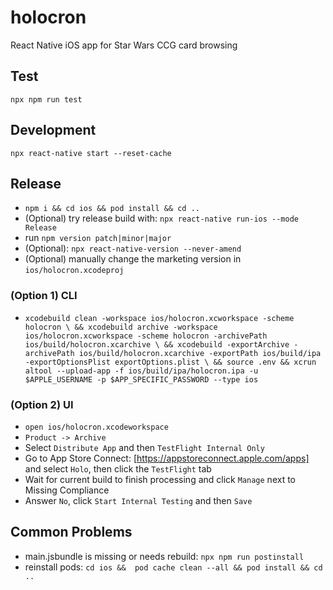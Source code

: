 # holocron
React Native iOS app for Star Wars CCG card browsing

## Test
`npx npm run test`

## Development
`npx react-native start --reset-cache`

## Release
* `npm i && cd ios && pod install && cd ..`
* (Optional) try release build with: `npx react-native run-ios --mode Release`
* run `npm version patch|minor|major`
* (Optional): `npx react-native-version --never-amend`
* (Optional) manually change the marketing version in `ios/holocron.xcodeproj`

### (Option 1) CLI
* `xcodebuild clean -workspace ios/holocron.xcworkspace -scheme holocron \
 && xcodebuild archive -workspace ios/holocron.xcworkspace -scheme holocron -archivePath ios/build/holocron.xcarchive \
 && xcodebuild -exportArchive -archivePath ios/build/holocron.xcarchive -exportPath ios/build/ipa -exportOptionsPlist exportOptions.plist \
 && source .env && xcrun altool --upload-app -f ios/build/ipa/holocron.ipa -u $APPLE_USERNAME -p $APP_SPECIFIC_PASSWORD --type ios`

### (Option 2) UI
* `open ios/holocron.xcodeworkspace`
* `Product -> Archive`
* Select `Distribute App` and then `TestFlight Internal Only`
* Go to App Store Connect: [https://appstoreconnect.apple.com/apps] and select `Holo`, then click the `TestFlight` tab
* Wait for current build to finish processing and click `Manage` next to Missing Compliance
* Answer `No`, click `Start Internal Testing` and then `Save`

## Common Problems
* main.jsbundle is missing or needs rebuild: `npx npm run postinstall`
* reinstall pods: `cd ios &&  pod cache clean --all && pod install && cd ..`
